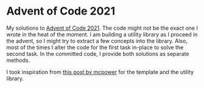 # Advent of Code 2021
My solutions to [Advent of Code 2021](https://adventofcode.com/2021).
The code might not be the exact one I wrote in the heat of the moment. I am building a utility library as I proceed in the advent, so I might try to extract a few concepts into the library.
Also, most of the times I alter the code for the first task in-place to solve the second task. In the committed code, I provide both solutions as separate methods.

I took inspiration from  [this post by mcpower](https://gist.github.com/mcpower/87427528b9ba5cac6f0c679370789661) for the template and the utility library.
